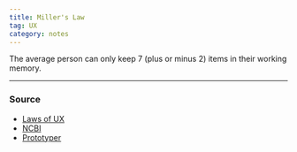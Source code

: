 ```yaml
---
title: Miller's Law
tag: UX
category: notes
---
```


The average person can only keep 7 (plus or minus 2) items in their working memory.

--- 
### Source
- [Laws of UX](https://lawsofux.com/millers-law/)
- [NCBI](https://www.ncbi.nlm.nih.gov/pmc/articles/PMC2864034/)
- [Prototyper](https://blog.prototypr.io/design-principles-for-reducing-cognitive-load-84e82ca61abd)

